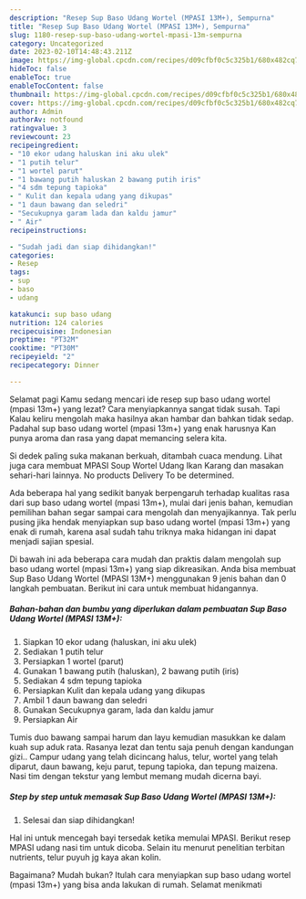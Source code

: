 ```yaml
---
description: "Resep Sup Baso Udang Wortel (MPASI 13M+), Sempurna"
title: "Resep Sup Baso Udang Wortel (MPASI 13M+), Sempurna"
slug: 1180-resep-sup-baso-udang-wortel-mpasi-13m-sempurna
category: Uncategorized
date: 2023-02-10T14:48:43.211Z
image: https://img-global.cpcdn.com/recipes/d09cfbf0c5c325b1/680x482cq70/sup-baso-udang-wortel-mpasi-13m-foto-resep-utama.jpg
hideToc: false
enableToc: true
enableTocContent: false
thumbnail: https://img-global.cpcdn.com/recipes/d09cfbf0c5c325b1/680x482cq70/sup-baso-udang-wortel-mpasi-13m-foto-resep-utama.jpg
cover: https://img-global.cpcdn.com/recipes/d09cfbf0c5c325b1/680x482cq70/sup-baso-udang-wortel-mpasi-13m-foto-resep-utama.jpg
author: Admin
authorAv: notfound
ratingvalue: 3
reviewcount: 23
recipeingredient:
- "10 ekor udang haluskan ini aku ulek"
- "1 putih telur"
- "1 wortel parut"
- "1 bawang putih haluskan 2 bawang putih iris"
- "4 sdm tepung tapioka"
- " Kulit dan kepala udang yang dikupas"
- "1 daun bawang dan seledri"
- "Secukupnya garam lada dan kaldu jamur"
- " Air"
recipeinstructions:

- "Sudah jadi dan siap dihidangkan!"
categories:
- Resep
tags:
- sup
- baso
- udang

katakunci: sup baso udang 
nutrition: 124 calories
recipecuisine: Indonesian
preptime: "PT32M"
cooktime: "PT30M"
recipeyield: "2"
recipecategory: Dinner

---
```



Selamat pagi Kamu sedang mencari ide resep sup baso udang wortel (mpasi 13m+) yang lezat? Cara menyiapkannya sangat tidak susah. Tapi Kalau keliru mengolah maka hasilnya akan hambar dan bahkan tidak sedap. Padahal sup baso udang wortel (mpasi 13m+) yang enak harusnya Kan punya aroma dan rasa yang dapat memancing selera kita.


Si dedek paling suka makanan berkuah, ditambah cuaca mendung. Lihat juga cara membuat MPASI Soup Wortel Udang Ikan Karang dan masakan sehari-hari lainnya. No products Delivery To be determined.

Ada beberapa hal yang sedikit banyak berpengaruh terhadap kualitas rasa dari sup baso udang wortel (mpasi 13m+), mulai dari jenis bahan, kemudian pemilihan bahan segar sampai cara mengolah dan menyajikannya. Tak perlu pusing jika hendak menyiapkan sup baso udang wortel (mpasi 13m+) yang enak di rumah, karena asal sudah tahu triknya maka hidangan ini dapat menjadi sajian spesial.


Di bawah ini ada beberapa cara mudah dan praktis dalam mengolah sup baso udang wortel (mpasi 13m+) yang siap dikreasikan. Anda bisa membuat Sup Baso Udang Wortel (MPASI 13M+) menggunakan 9 jenis bahan dan 0 langkah pembuatan. Berikut ini cara untuk membuat hidangannya.

<!--inarticleads1-->

##### Bahan-bahan dan bumbu yang diperlukan dalam pembuatan Sup Baso Udang Wortel (MPASI 13M+):

1. Siapkan 10 ekor udang (haluskan, ini aku ulek)
1. Sediakan 1 putih telur
1. Persiapkan 1 wortel (parut)
1. Gunakan 1 bawang putih (haluskan), 2 bawang putih (iris)
1. Sediakan 4 sdm tepung tapioka
1. Persiapkan  Kulit dan kepala udang yang dikupas
1. Ambil 1 daun bawang dan seledri
1. Gunakan Secukupnya garam, lada dan kaldu jamur
1. Persiapkan  Air


Tumis duo bawang sampai harum dan layu kemudian masukkan ke dalam kuah sup aduk rata. Rasanya lezat dan tentu saja penuh dengan kandungan gizi.. Campur udang yang telah dicincang halus, telur, wortel yang telah diparut, daun bawang, keju parut, tepung tapioka, dan tepung maizena. Nasi tim dengan tekstur yang lembut memang mudah dicerna bayi. 

<!--inarticleads2-->

##### Step by step untuk memasak Sup Baso Udang Wortel (MPASI 13M+):


1. Selesai dan siap dihidangkan!

Hal ini untuk mencegah bayi tersedak ketika memulai MPASI. Berikut resep MPASI udang nasi tim untuk dicoba. Selain itu menurut penelitian terbitan nutrients, telur puyuh jg kaya akan kolin. 

Bagaimana? Mudah bukan? Itulah cara menyiapkan sup baso udang wortel (mpasi 13m+) yang bisa anda lakukan di rumah. Selamat menikmati

